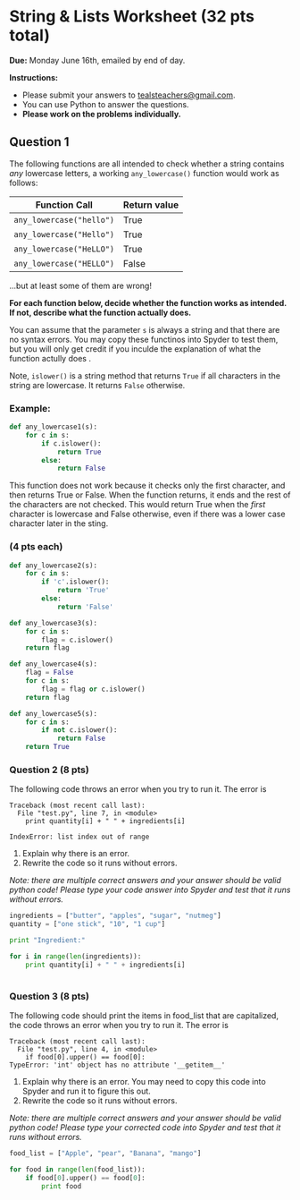 # String & Lists Worksheet (32 pts total)

**Due:** Monday June 16th, emailed by end of day.

**Instructions:**
* Please submit your answers to <tealsteachers@gmail.com>.
* You can use Python to answer the questions.
* **Please work on the problems individually.** 


## Question 1

The following functions are all intended to check whether a string contains _any_ lowercase letters, a working `any_lowercase()` function would work as follows:

Function Call              | Return value |
-------------------------- | ------------ | 
`any_lowercase("hello")`   | True  |
`any_lowercase("Hello")`   | True  |
`any_lowercase("HeLLO")`   | True  |
`any_lowercase("HELLO")`   | False |

...but at least some of them are wrong!

**For each function below, decide whether the function works as intended. If not, describe what the function actually does.** 

You can assume that the parameter `s` is always a string and that there are no syntax errors. You may copy these functinos into Spyder to test them, but you will only get credit if you inculde the explanation of what the function actully does .

Note, `islower()` is a string method that returns `True` if all characters in the string are lowercase. It returns `False` otherwise. 

### Example:

```python
def any_lowercase1(s):
    for c in s:
        if c.islower():
            return True
        else: 
            return False
```

This function does not work because it checks only the first character, and then returns True or False. When the function returns, it ends and the rest of the characters are not checked. This would return True when the *first* character is lowercase and False otherwise, even if there was a lower case character later in the sting.

### (4 pts each)

```python         
def any_lowercase2(s):
    for c in s:
        if 'c'.islower():
            return 'True'
        else:
            return 'False'
```

```python
def any_lowercase3(s):
    for c in s:
        flag = c.islower()
    return flag
```

```python
def any_lowercase4(s):
    flag = False
    for c in s: 
        flag = flag or c.islower()
    return flag
```

```python
def any_lowercase5(s):
    for c in s:
        if not c.islower():
            return False
    return True
```

### Question 2 (8 pts)
The following code throws an error when you try to run it. The error is
```
Traceback (most recent call last):
  File "test.py", line 7, in <module>
    print quantity[i] + " " + ingredients[i]
    
IndexError: list index out of range
```

1. Explain why there is an error.
2. Rewrite the code so it runs without errors.

*Note: there are multiple correct answers and your answer should be valid python code! Please type your code answer into Spyder and test that it runs without errors.* 

```python
ingredients = ["butter", "apples", "sugar", "nutmeg"]
quantity = ["one stick", "10", "1 cup"]

print "Ingredient:"

for i in range(len(ingredients)):
    print quantity[i] + " " + ingredients[i]
    
```

### Question 3 (8 pts)

The following code should print the items in food_list that are capitalized, the code throws an error when you try to run it. The error is 
```
Traceback (most recent call last):
  File "test.py", line 4, in <module>
    if food[0].upper() == food[0]:
TypeError: 'int' object has no attribute '__getitem__'
```

1. Explain why there is an error. You may need to copy this code into Spyder and run it to figure this out.
2. Rewrite the code so it runs without errors. 

*Note: there are multiple correct answers and your answer should be valid python code! Please type your corrected code into Spyder and test that it runs without errors.* 

```python
food_list = ["Apple", "pear", "Banana", "mango"]

for food in range(len(food_list)):
    if food[0].upper() == food[0]:
        print food
```
